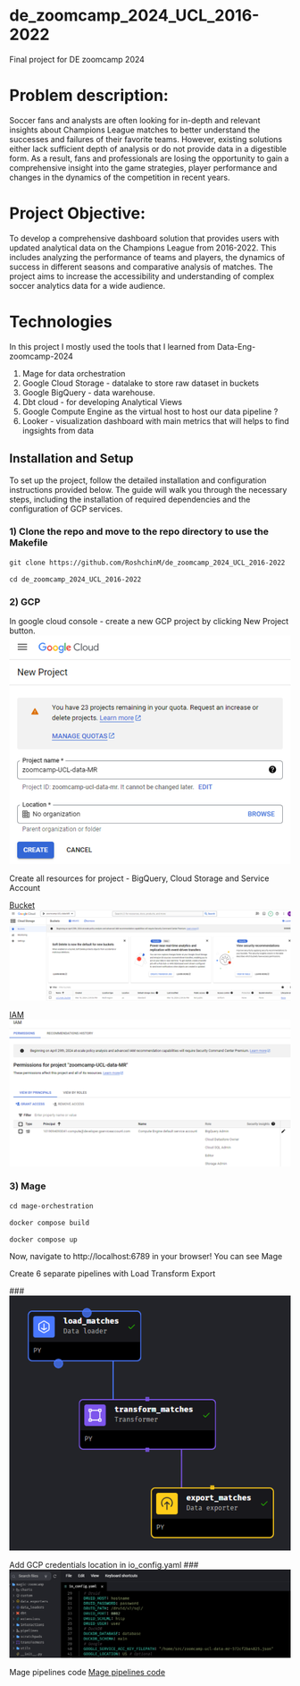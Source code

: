 # de_zoomcamp_2024_UCL_2016-2022
Final project for DE zoomcamp 2024


# Problem description:

Soccer fans and analysts are often looking for in-depth and relevant insights about Champions League matches to better understand the successes and failures of their favorite teams. However, existing solutions either lack sufficient depth of analysis or do not provide data in a digestible form. As a result, fans and professionals are losing the opportunity to gain a comprehensive insight into the game strategies, player performance and changes in the dynamics of the competition in recent years.

# Project Objective:

To develop a comprehensive dashboard solution that provides users with updated analytical data on the Champions League from 2016-2022. This includes analyzing the performance of teams and players, the dynamics of success in different seasons and comparative analysis of matches. The project aims to increase the accessibility and understanding of complex soccer analytics data for a wide audience.

# Technologies
In this project I mostly used the tools that I learned from Data-Eng-zoomcamp-2024

1) Mage for data orchestration
2) Google Cloud Storage - datalake to store raw dataset in buckets
3) Google BigQuery - data warehouse.
4) Dbt cloud - for developing Analytical Views 
5) Google Compute Engine as the virtual host to host our data pipeline ?
6) Looker - visualization dashboard with main metrics that will helps to find ingsights from data


## Installation and Setup
To set up the project, follow the detailed installation and configuration instructions provided below. The guide will walk you through the necessary steps, including the installation of required dependencies and the configuration of GCP services.

### 1) Clone the repo and move to the repo directory to use the Makefile
```
git clone https://github.com/RoshchinM/de_zoomcamp_2024_UCL_2016-2022
```

```
cd de_zoomcamp_2024_UCL_2016-2022
```

### 2) GCP 

In google cloud console - create a new GCP project by clicking New Project button.
![New project](https://github.com/RoshchinM/de_zoomcamp_2024_UCL_2016-2022/blob/main/assets/1_create_project.png)

Create all resources for project - BigQuery, Cloud Storage and Service Account

[Bucket](https://console.cloud.google.com/storage/browser)
![bucket](https://github.com/RoshchinM/de_zoomcamp_2024_UCL_2016-2022/blob/main/assets/2_bucket.png)


[IAM](https://console.cloud.google.com/iam-admin)
![service_account](https://github.com/RoshchinM/de_zoomcamp_2024_UCL_2016-2022/blob/main/assets/3_service_acc.png)

### 3) Mage

```
cd mage-orchestration
```

```
docker compose build
```

```
docker compose up
```

Now, navigate to http://localhost:6789 in your browser! You can see Mage


Create 6 separate pipelines with Load Transform Export 

###![pipeline](https://github.com/RoshchinM/de_zoomcamp_2024_UCL_2016-2022/blob/main/assets/4_LTE_schema.png)

Add GCP credentials location in io_config.yaml 
###![gcp](https://github.com/RoshchinM/de_zoomcamp_2024_UCL_2016-2022/blob/main/assets/5_GCP_cred.png)

Mage pipelines code 
[Mage pipelines code](https://github.com/RoshchinM/de_zoomcamp_2024_UCL_2016-2022/blob/main/assets/mage_pipelines.md)


